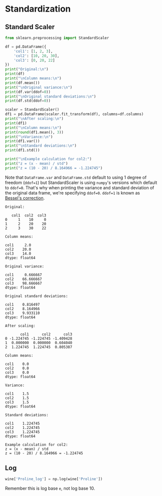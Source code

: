 # Standardization

## Standard Scaler

```python
from sklearn.preprocessing import StandardScaler

df = pd.DataFrame({
    'col1': [1, 2, 3],
    'col2': [10, 20, 30],
    'col3': [0, 20, 22]
})
print("Original:\n")
print(df)
print("\nColumn means:\n")
print(df.mean())
print("\nOriginal variance:\n")
print(df.var(ddof=0))
print("\nOriginal standard deviations:\n")
print(df.std(ddof=0))

scaler = StandardScaler()
df1 = pd.DataFrame(scaler.fit_transform(df), columns=df.columns)
print("\nAfter scaling:\n")
print(df1)
print("\nColumn means:\n")
print(round(df1.mean(), 3))
print("\nVariance:\n")
print(df1.var())
print("\nStandard deviations:\n")
print(df1.std())

print("\nExample calculation for col2:")
print("z = (x - mean) / std")
print("z = (10 - 20) / 8.164966 = -1.224745")
```

Note that `DataFrame.var` and `DataFrame.std` default to using 1 degree of freedom (`ddof=1`) but StandardScaler is using `numpy`'s versions which default to `ddof=0`. That's why when printing the variance and standard deviation of the original data frame, we're specifying `ddof=0`. `ddof=1` is known as [Bessel's correction](https://en.wikipedia.org/wiki/Bessel%27s_correction).

```
Original:

   col1  col2  col3
0     1    10     0
1     2    20    20
2     3    30    22

Column means:

col1     2.0
col2    20.0
col3    14.0
dtype: float64

Original variance:

col1     0.666667
col2    66.666667
col3    98.666667
dtype: float64

Original standard deviations:

col1    0.816497
col2    8.164966
col3    9.933110
dtype: float64

After scaling:

       col1      col2      col3
0 -1.224745 -1.224745 -1.409428
1  0.000000  0.000000  0.604040
2  1.224745  1.224745  0.805387

Column means:

col1    0.0
col2    0.0
col3    0.0
dtype: float64

Variance:

col1    1.5
col2    1.5
col3    1.5
dtype: float64

Standard deviations:

col1    1.224745
col2    1.224745
col3    1.224745
dtype: float64

Example calculation for col2:
z = (x - mean) / std
z = (10 - 20) / 8.164966 = -1.224745
```

## Log

```python
wine['Proline_log'] = np.log(wine['Proline'])
```

Remember this is log base `e`, not log base 10.
